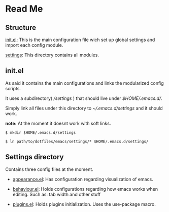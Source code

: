 # Read Me

## Structure

[init.el](./init.el): This is the main configuration file wich set up
global settings and import each config module.

[settings](./settings): This directory contains all modules.

## init.el

As said it contains the main configurations and links the modularized
config scripts.

It uses a subdirectory( */settings* ) that should live under
*$HOME/.emacs.d/*.

Simply link all files under this directory to *~/.emacs.d/settings*
and it should work.

**note:** At the moment it doesnt work with soft links.

`$ mkdir $HOME/.emacs.d/settings`

`$ ln path/to/dotfiles/emacs/settings/* $HOME/.emacs.d/settings/`

## Settings directory

Contains three config files at the moment.

  * [appearance.el][./appearance.el]: Has configuration regarding
  visualization of emacs.

  * [behaviour.el][./behaviour.el]: Holds configurations regarding how
  emacs works when editing. Such as: tab width and other stuff
  
  * [plugins.el][./plugins.el]: Holds plugins initialization. Uses the
    use-package macro.



[./appearance.el]: ./appearance.el "appearance"

[./behaviour.el]: ./behaviour.el "behaviour"

[./plugins.el]: ./plugins.el "plugins"
